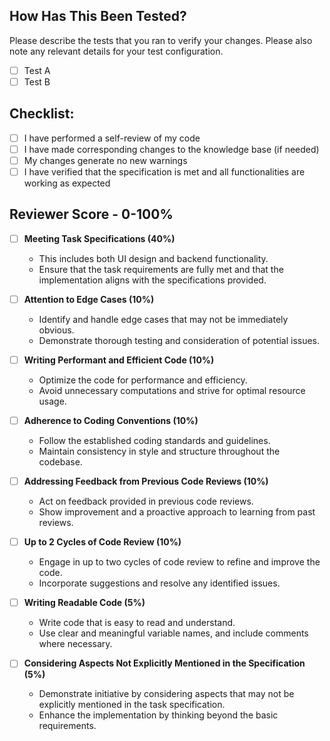 ## How Has This Been Tested?

Please describe the tests that you ran to verify your changes. Please also note any relevant details for your test configuration.
- [ ] Test A
- [ ] Test B

## Checklist:

- [ ] I have performed a self-review of my code
- [ ] I have made corresponding changes to the knowledge base (if needed)
- [ ] My changes generate no new warnings
- [ ] I have verified that the specification is met and all functionalities are working as expected

## Reviewer Score - 0-100%

- [ ] **Meeting Task Specifications (40%)**
   - This includes both UI design and backend functionality.
   - Ensure that the task requirements are fully met and that the implementation aligns with the specifications provided.

- [ ] **Attention to Edge Cases (10%)**
   - Identify and handle edge cases that may not be immediately obvious.
   - Demonstrate thorough testing and consideration of potential issues.

- [ ] **Writing Performant and Efficient Code (10%)**
   - Optimize the code for performance and efficiency.
   - Avoid unnecessary computations and strive for optimal resource usage.

- [ ] **Adherence to Coding Conventions (10%)**
   - Follow the established coding standards and guidelines.
   - Maintain consistency in style and structure throughout the codebase.

- [ ] **Addressing Feedback from Previous Code Reviews (10%)**
   - Act on feedback provided in previous code reviews.
   - Show improvement and a proactive approach to learning from past reviews.

- [ ] **Up to 2 Cycles of Code Review (10%)**
   - Engage in up to two cycles of code review to refine and improve the code.
   - Incorporate suggestions and resolve any identified issues.

- [ ] **Writing Readable Code (5%)**
   - Write code that is easy to read and understand.
   - Use clear and meaningful variable names, and include comments where necessary.

- [ ] **Considering Aspects Not Explicitly Mentioned in the Specification (5%)**
   - Demonstrate initiative by considering aspects that may not be explicitly mentioned in the task specification.
   - Enhance the implementation by thinking beyond the basic requirements.
